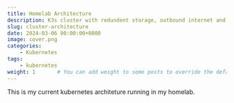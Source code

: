 ```yaml
---
title: Homelab Architecture
description: K3s cluster with redundent storage, outbound internet and local ingress/egress. Complete with observability, and amazing applications,
slug: cluster-architecture
date: 2024-03-06 00:00:00+0000
image: cover.png
categories:
    - Kubernetes
tags:
    - kubernetes
weight: 1       # You can add weight to some posts to override the default sorting (date descending)
---
```


This is my current kubernetes architeture running in my homelab.